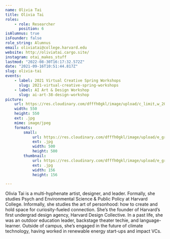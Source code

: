 ```yaml
---
name: Olivia Tai
title: Olivia Tai
roles:
    - role: Researcher
      position: 6
isAlumnus: true
isFounder: false
role_string: Alumnus
email: oliviatai@college.harvard.edu
website: http://oliviatai.cargo.site/
instagram: otai_makes_stuff
lastmod: "2022-08-30T16:17:32.572Z"
date: "2021-09-16T10:51:44.817Z"
slug: olivia-tai
events:
    - label: 2021 Virtual Creative Spring Workshops
      slug: 2021-virtual-creative-spring-workshops
    - label: AI Art & Design Workshop
      slug: ai-art-38-design-workshop
picture:
    url: https://res.cloudinary.com/dfffh0gkl/image/upload/c_limit,w_2000,h_2000/e_grayscale/v1636564212/olivia_19f2161024.jpg
    width: 550
    height: 550
    ext: .jpg
    mime: image/jpeg
    formats:
        small:
            url: https://res.cloudinary.com/dfffh0gkl/image/upload/e_grayscale/v1636564213/small_olivia_19f2161024.jpg
            ext: .jpg
            width: 500
            height: 500
        thumbnail:
            url: https://res.cloudinary.com/dfffh0gkl/image/upload/e_grayscale/v1636564212/thumbnail_olivia_19f2161024.jpg
            ext: .jpg
            width: 156
            height: 156

---
```

Olivia Tai is a multi-hyphenate artist, designer, and leader. Formally, she studies Psych and Environmental Science & Public Policy at Harvard College. Informally, she studies the art of personhood: how to create and hold space for curiosity-fueled connection. She’s the founder of Harvard’s first undergrad design agency, Harvard Design Collective. In a past life, she was an outdoor education leader, backstage theater techie, and language-learner. Outside of campus, she’s engaged in the future of climate technology, having worked in renewable energy start-ups and impact VCs.